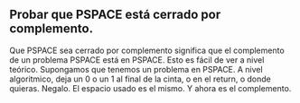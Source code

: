 ## Probar que PSPACE está cerrado por complemento.

Que PSPACE sea cerrado por complemento significa que el complemento de un problema PSPACE está en PSPACE. Esto es fácil de ver a nivel teórico. Supongamos que tenemos un problema en PSPACE. A nivel algoritmico, deja un 0 o un 1 al final de la cinta, o en el return, o donde quieras. Negalo. El espacio usado es el mismo. Y ahora es el complemento.
